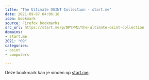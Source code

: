 ```yaml
---
title: "The Ultimate OSINT Collection - start.me"
date: 2021-09-07 04:06:18
icon: bookmark
source: Firefox bookmarks
src_url: https://start.me/p/DPYPMz/the-ultimate-osint-collection
domains:
- start.me
2021: "09"
categories:
- osint
- computers

---
```

Deze bookmark kan je vinden op [start.me](https://start.me/p/DPYPMz/the-ultimate-osint-collection).
